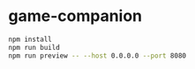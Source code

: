 # game-companion

```bash
npm install
npm run build
npm run preview -- --host 0.0.0.0 --port 8080
```
